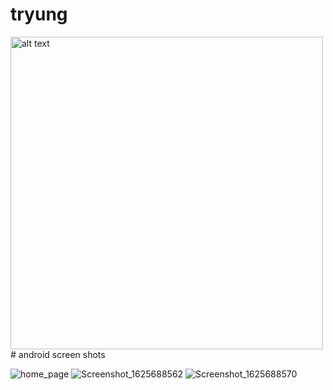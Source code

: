 # tryung
<img src="https://user-images.githubusercontent.com/46978582/124822236-e183d300-df2c-11eb-81c1-ffde43851880.png" alt="alt text" width="500" height="500">
# android screen shots

![home_page](https://user-images.githubusercontent.com/46978582/124822236-e183d300-df2c-11eb-81c1-ffde43851880.png)
![Screenshot_1625688562](https://user-images.githubusercontent.com/46978582/124822302-f52f3980-df2c-11eb-92ea-dda627cc75c1.png)
![Screenshot_1625688570](https://user-images.githubusercontent.com/46978582/124822312-f7919380-df2c-11eb-987a-7d459829cd54.png)

